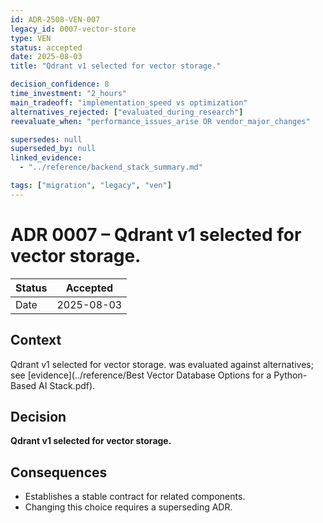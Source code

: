 ```yaml
---
id: ADR-2508-VEN-007
legacy_id: 0007-vector-store
type: VEN
status: accepted
date: 2025-08-03
title: "Qdrant v1 selected for vector storage."

decision_confidence: 8
time_investment: "2_hours"
main_tradeoff: "implementation_speed vs optimization"
alternatives_rejected: ["evaluated_during_research"]
reevaluate_when: "performance_issues_arise OR vendor_major_changes"

supersedes: null
superseded_by: null
linked_evidence:
  - "../reference/backend_stack_summary.md"

tags: ["migration", "legacy", "ven"]
---
```


# ADR 0007 – Qdrant v1 selected for vector storage.

| Status | Accepted |
|--------|----------|
| Date   | 2025-08-03 |

## Context
Qdrant v1 selected for vector storage. was evaluated against alternatives; see [evidence](../reference/Best Vector Database Options for a Python-Based AI Stack.pdf).

## Decision
**Qdrant v1 selected for vector storage.**

## Consequences
* Establishes a stable contract for related components.  
* Changing this choice requires a superseding ADR.
